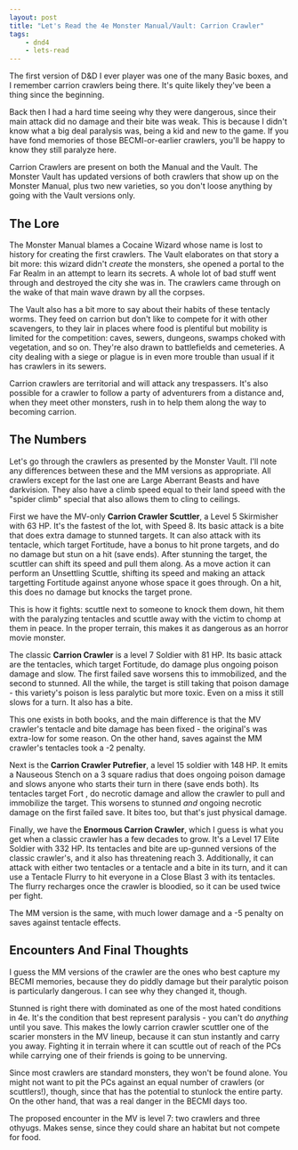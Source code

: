 ```yaml
---
layout: post
title: "Let's Read the 4e Monster Manual/Vault: Carrion Crawler"
tags:
    - dnd4
    - lets-read
---
```


The first version of D&D I ever player was one of the many Basic boxes, and I
remember carrion crawlers being there. It's quite likely they've been a thing
since the beginning.

Back then I had a hard time seeing why they were dangerous, since their main
attack did no damage and their bite was weak. This is because I didn't know what
a big deal paralysis was, being a kid and new to the game. If you have fond
memories of those BECMI-or-earlier crawlers, you'll be happy to know they still
paralyze here.

Carrion Crawlers are present on both the Manual and the Vault. The Monster Vault
has updated versions of both crawlers that show up on the Monster Manual, plus
two new varieties, so you don't loose anything by going with the Vault versions
only.

## The Lore

The Monster Manual blames a Cocaine Wizard whose name is lost to history for
creating the first crawlers. The Vault elaborates on that story a bit more: this
wizard didn't _create_ the monsters, she opened a portal to the Far Realm in an
attempt to learn its secrets. A whole lot of bad stuff went through and
destroyed the city she was in. The crawlers came through on the wake of that
main wave drawn by all the corpses.

The Vault also has a bit more to say about their habits of these tentacly
worms. They feed on carrion but don't like to compete for it with other
scavengers, to they lair in places where food is plentiful but mobility is
limited for the competition: caves, sewers, dungeons, swamps choked with
vegetation, and so on. They're also drawn to battlefields and cemeteries. A city
dealing with a siege or plague is in even more trouble than usual if it has
crawlers in its sewers.

Carrion crawlers are territorial and will attack any trespassers. It's also
possible for a crawler to follow a party of adventurers from a distance and,
when they meet other monsters, rush in to help them along the way to becoming
carrion.

## The Numbers

Let's go through the crawlers as presented by the Monster Vault. I'll note any
differences between these and the MM versions as appropriate. All crawlers
except for the last one are Large Aberrant Beasts and have darkvision.  They
also have a climb speed equal to their land speed with the "spider climb"
special that also allows them to cling to ceilings.

First we have the MV-only **Carrion Crawler Scuttler**, a Level 5 Skirmisher
with 63 HP. It's the fastest of the lot, with Speed 8. Its basic attack is a
bite that does extra damage to stunned targets. It can also attack with its
tentacle, which target Fortitude, have a bonus to hit prone targets, and do no
damage but stun on a hit (save ends). After stunning the target, the scuttler
can shift its speed and pull them along. As a move action it can perform an
Unsettling Scuttle, shifting its speed and making an attack targetting Fortitude
against anyone whose space it goes through. On a hit, this does no damage but
knocks the target prone.

This is how it fights: scuttle next to someone to knock them down, hit them with
the paralyzing tentacles and scuttle away with the victim to chomp at them in
peace. In the proper terrain, this makes it as dangerous as an horror movie
monster.

The classic **Carrion Crawler** is a level 7 Soldier with 81 HP. Its basic
attack are the tentacles, which target Fortitude, do damage plus ongoing poison
damage and slow. The first failed save worsens this to immobilized, and the
second to stunned. All the while, the target is still taking that poison
damage - this variety's poison is less paralytic but more toxic. Even on a miss
it still slows for a turn. It also has a bite.

This one exists in both books, and the main difference is that the MV crawler's
tentacle and bite damage has been fixed - the original's was extra-low for some
reason. On the other hand, saves against the MM crawler's tentacles took a -2
penalty.

Next is the **Carrion Crawler Putrefier**, a level 15 soldier with 148 HP. It
emits a Nauseous Stench on a 3 square radius that does ongoing poison damage and
slows anyone who starts their turn in there (save ends both). Its tentacles
target Fort , do necrotic damage and allow the crawler to pull and immobilize
the target. This worsens to stunned _and_ ongoing necrotic damage on the first
failed save. It bites too, but that's just physical damage.

Finally, we have the **Enormous Carrion Crawler**, which I guess is what you get
when a classic crawler has a few decades to grow. It's a Level 17 Elite Soldier
with 332 HP. Its tentacles and bite are up-gunned versions of the classic
crawler's, and it also has threatening reach 3. Additionally, it can attack
with either two tentacles or a tentacle and a bite in its turn, and it can use a
Tentacle Flurry to hit everyone in a Close Blast 3 with its tentacles. The
flurry recharges once the crawler is bloodied, so it can be used twice per
fight.

The MM version is the same, with much lower damage and a -5 penalty on saves
against tentacle effects.

## Encounters And Final Thoughts

I guess the MM versions of the crawler are the ones who best capture my BECMI
memories, because they do piddly damage but their paralytic poison is
particularly dangerous. I can see why they changed it, though.

Stunned is right there with dominated as one of the most hated conditions in
4e. It's the condition that best represent paralysis - you can't do _anything_
until you save. This makes the lowly carrion crawler scuttler one of the scarier
monsters in the MV lineup, because it can stun instantly and carry you
away. Fighting it in terrain where it can scuttle out of reach of the PCs while
carrying one of their friends is going to be unnerving.

Since most crawlers are standard monsters, they won't be found alone. You might
not want to pit the PCs against an equal number of crawlers (or scuttlers!),
though, since that has the potential to stunlock the entire party. On the other
hand, that was a real danger in the BECMI days too.

The proposed encounter in the MV is level 7: two crawlers and three
othyugs. Makes sense, since they could share an habitat but not compete for
food.

